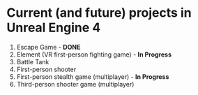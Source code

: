 # Current (and future) projects in Unreal Engine 4  
  
1. Escape Game - **DONE**
2. Element (VR first-person fighting game) - **In Progress**
3. Battle Tank 
4. First-person shooter  
5. First-person stealth game (multiplayer) - **In Progress**
6. Third-person shooter game (multiplayer)  
